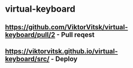# virtual-keyboard
## https://github.com/ViktorVitsk/virtual-keyboard/pull/2   - Pull reqest
## https://viktorvitsk.github.io/virtual-keyboard/src/      - Deploy

